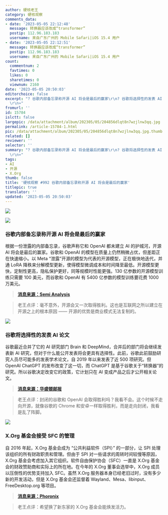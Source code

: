 ```yaml
---
author: 硬核老王
category: 硬核观察
comments_data:
- date: '2023-05-05 22:12:48'
  message: 转换器应该改成“transformer”
  postip: 112.96.183.183
  username: 来自广东广州的 Mobile Safari|iOS 15.4 用户
- date: '2023-05-05 22:12:51'
  message: 转换器应该改成“transformer”
  postip: 112.96.183.183
  username: 来自广东广州的 Mobile Safari|iOS 15.4 用户
count:
  commentnum: 2
  favtimes: 0
  likes: 0
  sharetimes: 0
  viewnum: 2160
date: '2023-05-05 20:50:03'
editorchoice: false
excerpt: "? 谷歌内部备忘录称开源 AI 将会是最后的赢家\r\n? 谷歌将选择性的发表 AI 论文\r\n? X.Org 基金会接受 SFC 的管理\r\n»
  \r\n»"
fromurl: ''
id: 15784
islctt: false
largepic: /data/attachment/album/202305/05/204856dlqt8n7wzjlnw3qq.jpg
permalink: /article-15784-1.html
pic: /data/attachment/album/202305/05/204856dlqt8n7wzjlnw3qq.jpg.thumb.jpg
related: []
reviewer: ''
selector: ''
summary: "? 谷歌内部备忘录称开源 AI 将会是最后的赢家\r\n? 谷歌将选择性的发表 AI 论文\r\n? X.Org 基金会接受 SFC 的管理\r\n»
  \r\n»"
tags:
- AI
- 开源
- X.Org
thumb: false
title: '硬核观察 #992 谷歌内部备忘录称开源 AI 将会是最后的赢家'
titlepic: true
translator: ''
updated: '2023-05-05 20:50:03'
---
```


![](/data/attachment/album/202305/05/204856dlqt8n7wzjlnw3qq.jpg)


![](/data/attachment/album/202305/05/204908r5o8w042zoz2oomf.jpg)


### 谷歌内部备忘录称开源 AI 将会是最后的赢家


根据一份泄露的内部备忘录，谷歌声称它和 OpenAI 都未建立 AI 的护城河，开源 AI 将会是最后的赢家。谷歌和 OpenAI 的模型在质量上仍然稍微占优，但差距正在快速缩小。以 Meta “泄露”开源的模型为代表的开源模型，正在极快地迭代，并通 LoRA 降秩来分解模型更新，使得模型微调成本和时间降至最低。开源模型更快，定制性更高，隐私保护更好，同等规模时性能更强。130 亿参数的开源模型训练只需要 100 美元，而谷歌和 OpenAI 有 5400 亿参数的模型训练要花费 1000 万美元。



> 
> **[消息来源：Semi Analysis](https://www.semianalysis.com/p/google-we-have-no-moat-and-neither)**
> 
> 
> 



> 
> 老王点评：毫不意外，开源会又一次取得胜利。这也是互联网之所以建立在开源之上的根本原因 —— 开源的优势是商业模式无法复制的。
> 
> 
> 


![](/data/attachment/album/202305/05/204919hs1j6sfnhssgljs6.jpg)


### 谷歌将选择性的发表 AI 论文


谷歌最近合并了它的 AI 研究部门 Brain 和 DeepMind，合并后的部门将会继续发表新 AI 研究，但对于什么能公开发表将会更具有选择性。此前，谷歌此前鼓励研究人员尽可能多的发表学术论文，自 2019 年以来发表了近 500 项研究。但 OpenAI ChatGPT 的发布改变了这一切，而 ChatGPT 是基于谷歌关于“转换器”的研究。所以谷歌决定改变它的政策，它计划只在 AI 变成产品之后才公开相关论文。



> 
> **[消息来源：华盛顿邮报](https://www.washingtonpost.com/technology/2023/05/04/google-ai-stop-sharing-research/)**
> 
> 
> 



> 
> 老王点评：封闭的谷歌和 OpenAI 会取得胜利吗？我看不会。这个时候不走向开源，就像谷歌的 Chrome 和安卓一样取得胜利，而是走向封闭，我看是乱了阵脚。
> 
> 
> 


![](/data/attachment/album/202305/05/204934n5pl9qrlf77o825b.jpg)


### X.Org 基金会接受 SFC 的管理


自 2016 年起，X.Org 基金会成为 “公共利益软件（SPI）” 的一部分，让 SPI 处理该组织的所有财政职责和管理。但由于 SPI 对一些请求的周转时间较慢等原因，X.Org 基金会考虑加入其它组织。软件自由保护协会（SFC）一直是 X.Org 基金会的财政赞助商和实际上的所在地。在今年的 X.Org 董事会选举中，X.Org 成员以压倒性的优势支持加入 SFC。虽然 X.Org 服务器本身已经老旧过时，没有多少新的开发活动，但是 X.Org 基金会还监督着 Wayland、Mesa、libinput、FreeDesktop.org 等项目。



> 
> **[消息来源：Phoronix](https://www.phoronix.com/news/X.Org-SFC-Vote-Approved)**
> 
> 
> 



> 
> 老王点评：希望换了新东家的 X.Org 基金会能焕发活力。
> 
> 
>